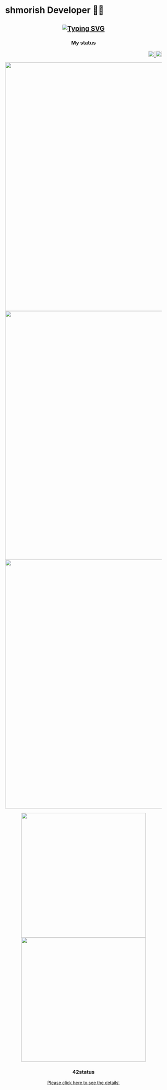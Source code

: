 <h1>shmorish Developer 👨‍💻
<!--     <h2 align="center">A Student && Developer from Japan</h2> -->
    <h2 align="center">
        <a href="https://git.io/typing-svg"><img src="https://readme-typing-svg.demolab.com?font=Inter&weight=500&size=35&duration=2000&pause=700&center=true&vCenter=true&random=false&width=800&height=60&lines=Hi%2C+There!+%F0%9F%91%8B+I'm+shmorish!;A+Student+%F0%9F%A7%91%E2%80%8D%F0%9F%8E%93+%26%26+Developer+from+Japan+%F0%9F%87%AF%F0%9F%87%B5" alt="Typing SVG" /></a>
    </h2>
    <h3 align="center">My status</h3>
    <p align="right">
        <a href="https://github.com/shmorish">
            <img height="20" src="https://komarev.com/ghpvc/?username=shmorish" alt="shmorish">
        </a>
        <a href="https://github.com/shmorish">
            <img height="20" src="https://img.shields.io/github/followers/shmorish?label=follow&logo=github&style=flat">
        </a>
    </p>
    <p align="center">
        <img src="https://github-profile-trophy.vercel.app/?username=shmorish&rank=-C,-B" width="800px">
        <img src="https://github.com/shmorish/shmorish/assets/110565242/5fc86fc9-5ae3-43f1-b195-2ccf6cde49ee" width="800px">
        <img src="http://github-profile-summary-cards.vercel.app/api/cards/profile-details?username=shmorish&theme=nord_bright" width="800px">
    </p>
    <div align="center">
        <img src="http://github-profile-summary-cards.vercel.app/api/cards/most-commit-language?username=shmorish&theme=nord_bright" width="400px">
        <img src="http://github-profile-summary-cards.vercel.app/api/cards/productive-time?username=shmorish&theme=nord_bright&utcOffset=9" width="400px">
        <h3>42status</h3>
        <p align="center">
            <a href="https://github.com/Mori062/42">Please click here to see the details!</a>
        </p>
    </div>
</h1>

